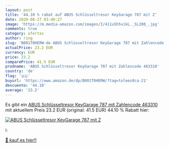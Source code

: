 ```yaml
---
layout: post
title: '44.10 % rabat auf ABUS Schlüsseltresor KeyGarage 787 mit Z'
date: 2020-08-27 03:40:27
image: 'https://m.media-amazon.com/images/I/411uSh5vikL._SL200_.jpg'
comments: true
category: ofertas
author: ring
slug: 'B001T0HERW-de ABUS Schlüsseltresor KeyGarage 787 mit Zahlencode 463310'
actualPrice: 23.2 EUR
currency: EUR
price: 23.2
comparePrice: 41.5 EUR
prodname: 'ABUS Schlüsseltresor KeyGarage 787 mit Zahlencode 463310'
country: 'de'
flag: '🇩🇪'
buyurl: 'https://www.amazon.de/dp/B001T0HERW/?tag=tolees0ca-21'
descuento: '44.10'
average: '23.2'
---
```


Es gibt ein [ABUS Schlüsseltresor KeyGarage 787 mit Zahlencode 463310](https://www.amazon.de/dp/B001T0HERW/?tag=tolees0ca-21) mit aktuellem Preis 23.2 EUR (original: 41.5 EUR) 44.10 % Rabatt hier:

[![ABUS Schlüsseltresor KeyGarage 787 mit Z](https://m.media-amazon.com/images/I/411uSh5vikL._SL200_.jpg)](https://www.amazon.de/dp/B001T0HERW/?tag=tolees0ca-21)

ℹ️:


[🛒 kauf es hier!!](https://www.amazon.de/dp/B001T0HERW/?tag=tolees0ca-21)
